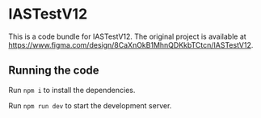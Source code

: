 
  # IASTestV12

  This is a code bundle for IASTestV12. The original project is available at https://www.figma.com/design/8CaXnOkB1MhnQDKkbTCtcn/IASTestV12.

  ## Running the code

  Run `npm i` to install the dependencies.

  Run `npm run dev` to start the development server.
  